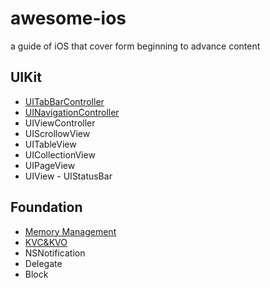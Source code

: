 # awesome-ios

a guide of iOS that cover form beginning to advance content

## UIKit

- [UITabBarController]((https://github.com/alflix/awesome-ios/blob/master/UIKit/Navigation/TabBar.md))
- [UINavigationController](https://github.com/alflix/awesome-ios/blob/master/UIKit/Navigation/Navigation.md)
- UIViewController
- UIScrollowView
- UITableView
- UICollectionView
- UIPageView
- UIView
          - UIStatusBar

## Foundation

- [Memory Management](https://github.com/alflix/awesome-ios/blob/master/Foundation/Memory%20Management/Memory%20Management.md)
- [KVC&KVO](https://github.com/alflix/awesome-ios/blob/master/Foundation/KVC&KVO/KVC&KVO.md)
- NSNotification
- Delegate
- Block

